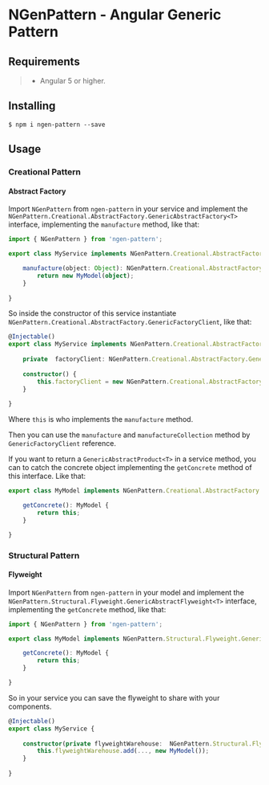 # NGenPattern - Angular Generic Pattern

## Requirements

>- Angular 5 or higher.

## Installing

	$ npm i ngen-pattern --save

## Usage

### Creational Pattern

#### Abstract Factory

Import ```NGenPattern``` from ```ngen-pattern``` in your service and implement the ```NGenPattern.Creational.AbstractFactory.GenericAbstractFactory<T>``` interface, implementing the  ```manufacture``` method, like that:

```typescript
import { NGenPattern } from 'ngen-pattern';

export class MyService implements NGenPattern.Creational.AbstractFactory.GenericAbstractFactory<MyService> {

	manufacture(object: Object): NGenPattern.Creational.AbstractFactory.GenericAbstractProduct<MyService> {
		return new MyModel(object);
	}
	
}
```

So inside the constructor of this service instantiate ```NGenPattern.Creational.AbstractFactory.GenericFactoryClient```, like that:

```typescript
@Injectable()
export class MyService implements NGenPattern.Creational.AbstractFactory.GenericAbstractFactory<MyService> {
	
	private  factoryClient: NGenPattern.Creational.AbstractFactory.GenericFactoryClient<MyService>;
	
	constructor() {
		this.factoryClient = new NGenPattern.Creational.AbstractFactory.GenericFactoryClient(this);
	}
	
}
```

Where ```this``` is who implements the ```manufacture``` method.

Then you can use the ```manufacture``` and ```manufactureCollection``` method by ```GenericFactoryClient``` reference.

If you want to return a ```GenericAbstractProduct<T>``` in a service method, you can to catch the concrete object implementing the ```getConcrete``` method of this interface. Like that:

```typescript
export class MyModel implements NGenPattern.Creational.AbstractFactory.GenericAbstractProduct<MyModel> {

	getConcrete(): MyModel {
		return this;
	}

}
```

### Structural Pattern

#### Flyweight

Import ```NGenPattern``` from ```ngen-pattern``` in your model and implement the ```NGenPattern.Structural.Flyweight.GenericAbstractFlyweight<T>``` interface, implementing the  ```getConcrete``` method, like that:

```typescript
import { NGenPattern } from 'ngen-pattern';

export class MyModel implements NGenPattern.Structural.Flyweight.GenericAbstractFlyweight<MyModel> {

	getConcrete(): MyModel {
		return this;
	}

}
```

So in your service you can save the flyweight to share with your components.

```typescript
@Injectable()
export class MyService {
	
	constructor(private flyweightWarehouse:  NGenPattern.Structural.Flyweight.GenericFlyweightWarehouse<MyModel>) {
		this.flyweightWarehouse.add(..., new MyModel());
	}
	
}
```

